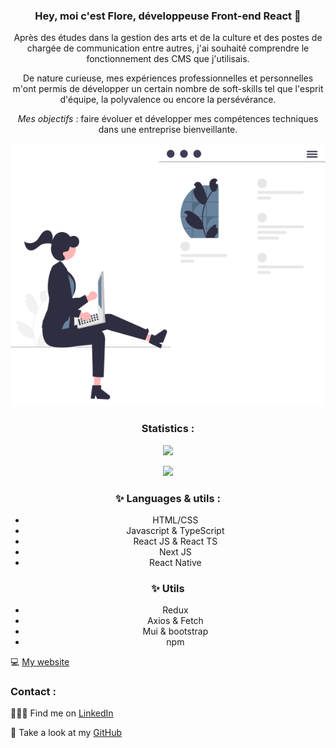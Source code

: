 <center>

### Hey, moi c'est Flore, développeuse Front-end React 👋
  
Après des études dans la gestion des arts et de la culture et des postes de chargée de communication entre autres, j'ai souhaité comprendre le fonctionnement des CMS que j'utilisais.


De nature curieuse, mes expériences professionnelles et personnelles m'ont permis de développer un certain nombre de soft-skills tel que l'esprit d'équipe, la polyvalence ou encore la persévérance.

*Mes objectifs* : faire évoluer et développer mes compétences techniques dans une entreprise bienveillante.

 ![undraw_web_development](undraw_web_development_0l6v.svg)
 
 ### Statistics : 
 ![](https://github-readme-stats.vercel.app/api/top-langs/?username=Flower-dev&hide_langs_below=8&count_private=true) 
 
 ![](https://github-readme-stats.vercel.app/api?username=Flower-dev&show_icons=true&count_private=true)


### ✨ Languages & utils : 
- HTML/CSS
- Javascript & TypeScript
- React JS & React TS
- Next JS
- React Native
  
### ✨  Utils
- Redux
- Axios & Fetch
- Mui & bootstrap
- npm
  
</center>


💻 [My website](https://flower-dev.github.io)

### Contact :


👩🏼‍💻 Find me on [LinkedIn](https://frama.link/lienversmonlinkedin)

:file_folder: Take a look at my [GitHub](https://github.com/Flower-dev)
<!--
**Flower-dev/Flower-dev** is a ✨ _special_ ✨ repository because its `README.md` (this file) appears on your GitHub profile.

Here are some ideas to get you started:

- 🔭 I’m currently working on ...
- 🌱 I’m currently learning ...
- 👯 I’m looking to collaborate on ...
- 🤔 I’m looking for help with ...
- 💬 Ask me about ...
- 📫 How to reach me: ...
- 😄 Pronouns: ...
- ⚡ Fun fact: ...
-->
